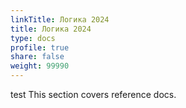 ```yaml
---
linkTitle: Логика 2024
title: Логика 2024
type: docs
profile: true
share: false
weight: 99990
---
```


test This section covers reference docs.